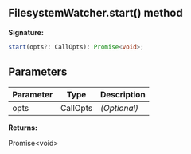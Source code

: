 
## FilesystemWatcher.start() method

**Signature:**

```typescript
start(opts?: CallOpts): Promise<void>;
```

## Parameters

|  Parameter | Type | Description |
|  --- | --- | --- |
|  opts | CallOpts | _(Optional)_ |

**Returns:**

Promise&lt;void&gt;

